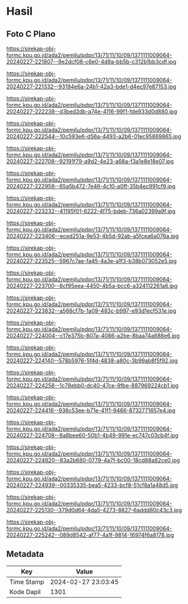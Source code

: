 # Hasil

## Foto C Plano

https://sirekap-obj-formc.kpu.go.id/ada2/pemilu/pdpr/13/71/11/10/09/1371111009064-20240227-221807--9e2dcf08-c6e0-4d9a-bb5b-c312b1bb3cdf.jpg

https://sirekap-obj-formc.kpu.go.id/ada2/pemilu/pdpr/13/71/11/10/09/1371111009064-20240227-221332--93194e6a-24b1-42a3-bde1-d4ec97e87153.jpg

https://sirekap-obj-formc.kpu.go.id/ada2/pemilu/pdpr/13/71/11/10/09/1371111009064-20240227-222238--d3bed2db-a74e-4116-99f1-fde933d0d880.jpg

https://sirekap-obj-formc.kpu.go.id/ada2/pemilu/pdpr/13/71/11/10/09/1371111009064-20240227-222544--10c593e6-d56a-4493-a2b6-01ec95869865.jpg

https://sirekap-obj-formc.kpu.go.id/ada2/pemilu/pdpr/13/71/11/10/09/1371111009064-20240227-222708--92191f79-a9d2-4e23-a68a-f3a1e8e18e07.jpg

https://sirekap-obj-formc.kpu.go.id/ada2/pemilu/pdpr/13/71/11/10/09/1371111009064-20240227-222958--65a5b472-7e46-4c10-a0ff-35b4ec991cf9.jpg

https://sirekap-obj-formc.kpu.go.id/ada2/pemilu/pdpr/13/71/11/10/09/1371111009064-20240227-223232--41195f01-6222-4f75-bdeb-736a02399a9f.jpg

https://sirekap-obj-formc.kpu.go.id/ada2/pemilu/pdpr/13/71/11/10/09/1371111009064-20240227-223406--eced251a-9e53-4b5d-92ab-a5fcea6a076a.jpg

https://sirekap-obj-formc.kpu.go.id/ada2/pemilu/pdpr/13/71/11/10/09/1371111009064-20240227-223525--5967c7ae-fa45-4a3e-a1f3-b38b073052e5.jpg

https://sirekap-obj-formc.kpu.go.id/ada2/pemilu/pdpr/13/71/11/10/09/1371111009064-20240227-223700--8cf95eea-4450-4b5a-bcc6-a324112261a6.jpg

https://sirekap-obj-formc.kpu.go.id/ada2/pemilu/pdpr/13/71/11/10/09/1371111009064-20240227-223832--a568cf7b-1a09-483c-b997-e93d1ecf531e.jpg

https://sirekap-obj-formc.kpu.go.id/ada2/pemilu/pdpr/13/71/11/10/09/1371111009064-20240227-224004--c17e375b-807a-4086-a2be-8baa74a688e6.jpg

https://sirekap-obj-formc.kpu.go.id/ada2/pemilu/pdpr/13/71/11/10/09/1371111009064-20240227-224140--578b5976-5f4d-4838-a80c-3b99ab8f5f92.jpg

https://sirekap-obj-formc.kpu.go.id/ada2/pemilu/pdpr/13/71/11/10/09/1371111009064-20240227-224258--1c78ebb0-dc40-47ce-9fbe-887969224cb1.jpg

https://sirekap-obj-formc.kpu.go.id/ada2/pemilu/pdpr/13/71/11/10/09/1371111009064-20240227-224416--936c53ee-b71e-41f1-9466-8732771657e4.jpg

https://sirekap-obj-formc.kpu.go.id/ada2/pemilu/pdpr/13/71/11/10/09/1371111009064-20240227-224708--8a8bee60-50b1-4b49-991e-ec747c03cb4f.jpg

https://sirekap-obj-formc.kpu.go.id/ada2/pemilu/pdpr/13/71/11/10/09/1371111009064-20240227-224820--83a2b680-0779-4a7f-bc00-18cd88a82ce0.jpg

https://sirekap-obj-formc.kpu.go.id/ada2/pemilu/pdpr/13/71/11/10/09/1371111009064-20240227-224939--00335335-bea5-4233-bcf8-51cf8a1a48d5.jpg

https://sirekap-obj-formc.kpu.go.id/ada2/pemilu/pdpr/13/71/11/10/09/1371111009064-20240227-225130--379d0d64-4da5-4273-8827-6addd80c43c3.jpg

https://sirekap-obj-formc.kpu.go.id/ada2/pemilu/pdpr/13/71/11/10/09/1371111009064-20240227-225242--089d8542-af77-4a1f-9814-16974f6a8178.jpg


## Metadata

| Key        | Value               |
| ---------- | ------------------- |
| Time Stamp | 2024-02-27 23:03:45 |
| Kode Dapil | 1301                |



